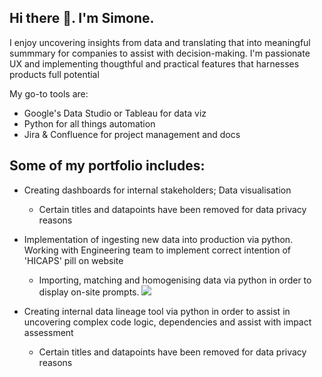 ## Hi there 👋. I'm Simone.

I enjoy uncovering insights from data and translating that into meaningful summmary for companies to assist with decision-making.
I'm passionate UX and implementing thougthful and practical features that harnesses products full potential

My go-to tools are:
* Google's Data Studio or Tableau for data viz
* Python for all things automation
* Jira & Confluence for project management and docs

## Some of my portfolio includes:
* Creating dashboards for internal stakeholders; Data visualisation
  * Certain titles and datapoints have been removed for data privacy reasons

* Implementation of ingesting new data into production via python. Working with Engineering team to implement correct intention of 'HICAPS' pill on website
  * Importing, matching and homogenising data via python in order to display on-site prompts.
    ![](https://i.ibb.co/4jb6SBP/ezgif-1-6068fc8a9a.gif)

* Creating internal data lineage tool via python in order to assist in uncovering complex code logic, dependencies and assist with impact assessment
  * Certain titles and datapoints have been removed for data privacy reasons 


  

